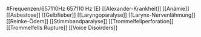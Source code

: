 #Frequenzen/657110Hz
657110 Hz (E)
[[Alexander-Krankheit]]
[[Anämie]]
[[Asbestose]]
[[Gelbfieber]]
[[Laryngoparalyse]]
[[Larynx-Nervenlähmung]]
[[Reinke-Ödem]]
[[Stimmbandparalyse]]
[[Trommelfellperforation]]
[[Trommelfells Rupture]]
[[Voice Disoirders]]